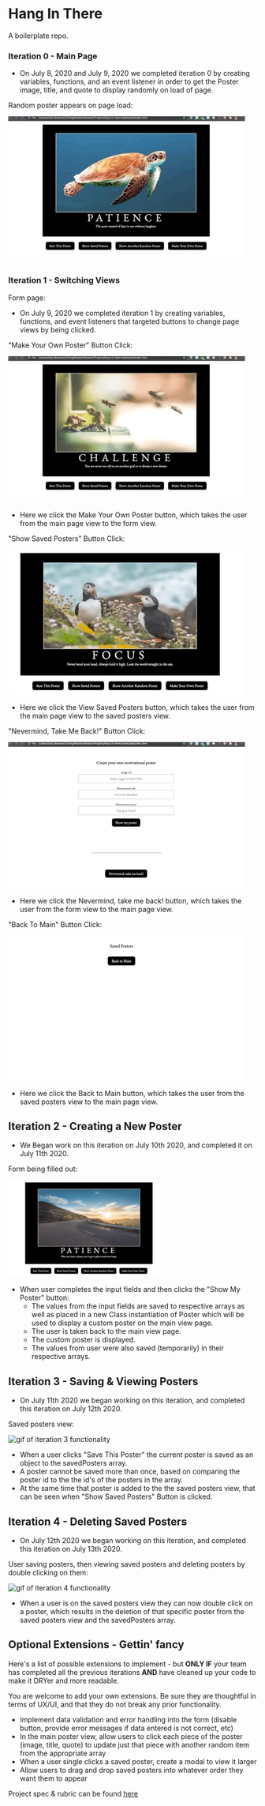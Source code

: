 # Hang In There

A boilerplate repo.

### Iteration 0 - Main Page

- On July 8, 2020 and July 9, 2020 we completed iteration 0 by creating variables, functions, and an event listener in order to get the Poster image, title, and quote to display randomly on load of page.

Random poster appears on page load: 

![gif of main page poster upon load](/ReadMeGifs/PageLoad.gif)

### Iteration 1 - Switching Views

Form page:

- On July 9, 2020 we completed iteration 1 by creating variables, functions, and event listeners that targeted buttons to change page views by being clicked.

"Make Your Own Poster" Button Click: 

![gif of Make Your Own Poster Button being clicked](/ReadMeGifs/viewForm.gif)

- Here we click the Make Your Own Poster button, which takes the user from the main page view to the form view.

"Show Saved Posters" Button Click: 

![gif of View Saved Posters button being clicked](/ReadMeGifs/showSavedPostersButton.gif)

- Here we click the View Saved Posters button, which takes the user from the main page view to the saved posters view.

"Nevermind, Take Me Back!" Button Click: 

![gif of Nevermind, take me back! button being clicked](/ReadMeGifs/takeMeBack.gif)

- Here we click the Nevermind, take me back! button, which takes the user from the form view to the main page view.

"Back To Main" Button Click: 

![gif of Back to Main button being clicked](/ReadMeGifs/backToMainButton.gif)

- Here we click the Back to Main button, which takes the user from the saved posters view to the main page view.

## Iteration 2 - Creating a New Poster

- We Began work on this iteration on July 10th 2020, and completed it on July 11th 2020.

Form being filled out: 

![gif of iteration 2 functionality](/ReadMeGifs/iteration-2.gif)


- When user completes the input fields and then clicks the "Show My Poster" button:
  - The values from the input fields are saved to respective arrays as well as placed in a new Class instantiation of Poster which will be used to display a custom poster on the main view page.
  - The user is taken back to the main view page.
  - The custom poster is displayed.
  - The values from user were also saved (temporarily) in their respective arrays.

## Iteration 3 - Saving & Viewing Posters

- On July 11th 2020 we began working on this iteration, and completed this iteration on July 12th 2020.

Saved posters view: 

![gif of iteration 3 functionality](/ReadMeGifs/iteration3.gif)

- When a user clicks "Save This Poster" the current poster is saved as an object to the savedPosters array.
- A poster cannot be saved more than once, based on comparing the poster id to the the id's of the posters in the array.
- At the same time that poster is added to the the saved posters view, that can be seen when "Show Saved Posters" Button is clicked.

## Iteration 4 - Deleting Saved Posters

- On July 12th 2020 we began working on this iteration, and completed this iteration on July 13th 2020.

User saving posters, then viewing saved posters and deleting posters by double clicking on them: 

![gif of iteration 4 functionality](/ReadMeGifs/iteration4.gif)

- When a user is on the saved posters view they can now double click on a poster, which results in the deletion of that specific poster from the saved posters view and the savedPosters array.

## Optional Extensions - Gettin' fancy

Here's a list of possible extensions to implement - but **ONLY IF** your team has completed all the previous iterations **AND** have cleaned up your code to make it DRYer and more readable.

You are welcome to add your own extensions. Be sure they are thoughtful in terms of UX/UI, and that they do not break any prior functionality.

- Implement data validation and error handling into the form (disable button, provide error messages if data entered is not correct, etc)
- In the main poster view, allow users to click each piece of the poster (image, title, quote) to update just that piece with another random item from the appropriate array
- When a user single clicks a saved poster, create a modal to view it larger
- Allow users to drag and drop saved posters into whatever order they want them to appear


Project spec & rubric can be found [here](https://frontend.turing.io/projects/module-1/hang-in-there.html)
